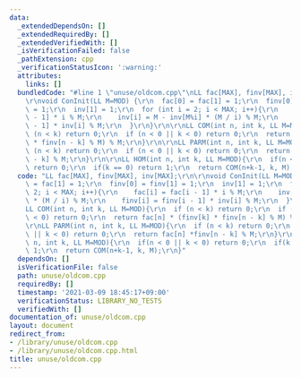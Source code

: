 ```yaml
---
data:
  _extendedDependsOn: []
  _extendedRequiredBy: []
  _extendedVerifiedWith: []
  _isVerificationFailed: false
  _pathExtension: cpp
  _verificationStatusIcon: ':warning:'
  attributes:
    links: []
  bundledCode: "#line 1 \"unuse/oldcom.cpp\"\nLL fac[MAX], finv[MAX], inv[MAX];\r\n\
    \r\nvoid ConInit(LL M=MOD) {\r\n  fac[0] = fac[1] = 1;\r\n  finv[0] = finv[1]\
    \ = 1;\r\n  inv[1] = 1;\r\n  for (int i = 2; i < MAX; i++){\r\n    fac[i] = fac[i\
    \ - 1] * i % M;\r\n    inv[i] = M - inv[M%i] * (M / i) % M;\r\n    finv[i] = finv[i\
    \ - 1] * inv[i] % M;\r\n  }\r\n}\r\n\r\nLL COM(int n, int k, LL M=MOD){\r\n  if\
    \ (n < k) return 0;\r\n  if (n < 0 || k < 0) return 0;\r\n  return fac[n] * (finv[k]\
    \ * finv[n - k] % M) % M;\r\n}\r\n\r\nLL PARM(int n, int k, LL M=MOD){\r\n  if\
    \ (n < k) return 0;\r\n  if (n < 0 || k < 0) return 0;\r\n  return fac[n] *finv[n\
    \ - k] % M;\r\n}\r\n\r\nLL HOM(int n, int k, LL M=MOD){\r\n  if(n < 0 || k < 0)\
    \ return 0;\r\n  if(k == 0) return 1;\r\n  return COM(n+k-1, k, M);\r\n}\n"
  code: "LL fac[MAX], finv[MAX], inv[MAX];\r\n\r\nvoid ConInit(LL M=MOD) {\r\n  fac[0]\
    \ = fac[1] = 1;\r\n  finv[0] = finv[1] = 1;\r\n  inv[1] = 1;\r\n  for (int i =\
    \ 2; i < MAX; i++){\r\n    fac[i] = fac[i - 1] * i % M;\r\n    inv[i] = M - inv[M%i]\
    \ * (M / i) % M;\r\n    finv[i] = finv[i - 1] * inv[i] % M;\r\n  }\r\n}\r\n\r\n\
    LL COM(int n, int k, LL M=MOD){\r\n  if (n < k) return 0;\r\n  if (n < 0 || k\
    \ < 0) return 0;\r\n  return fac[n] * (finv[k] * finv[n - k] % M) % M;\r\n}\r\n\
    \r\nLL PARM(int n, int k, LL M=MOD){\r\n  if (n < k) return 0;\r\n  if (n < 0\
    \ || k < 0) return 0;\r\n  return fac[n] *finv[n - k] % M;\r\n}\r\n\r\nLL HOM(int\
    \ n, int k, LL M=MOD){\r\n  if(n < 0 || k < 0) return 0;\r\n  if(k == 0) return\
    \ 1;\r\n  return COM(n+k-1, k, M);\r\n}"
  dependsOn: []
  isVerificationFile: false
  path: unuse/oldcom.cpp
  requiredBy: []
  timestamp: '2021-03-09 18:45:17+09:00'
  verificationStatus: LIBRARY_NO_TESTS
  verifiedWith: []
documentation_of: unuse/oldcom.cpp
layout: document
redirect_from:
- /library/unuse/oldcom.cpp
- /library/unuse/oldcom.cpp.html
title: unuse/oldcom.cpp
---
```

